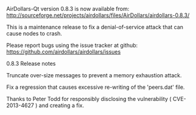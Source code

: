 AirDollars-Qt version 0.8.3 is now available from:
  http://sourceforge.net/projects/airdollars/files/AirDollars/airdollars-0.8.3/

This is a maintenance release to fix a denial-of-service attack that
can cause nodes to crash.

Please report bugs using the issue tracker at github:
  https://github.com/airdollars/airdollars/issues

0.8.3 Release notes

Truncate over-size messages to prevent a memory exhaustion attack.

Fix a regression that causes excessive re-writing of the 'peers.dat' file.


Thanks to Peter Todd for responsibly disclosing the vulnerability
( CVE-2013-4627 ) and creating a fix.
